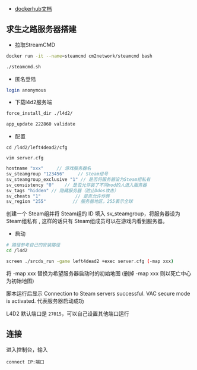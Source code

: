 <!--
 * @Description: 
 * @Version: 1.0
 * @Author: DaLao
 * @Email: dalao_li@163.com
 * @Date: 2022-01-11 09:35:26
 * @LastEditors: DaLao
 * @LastEditTime: 2022-01-11 15:03:39
-->

- [dockerhub文档](https://hub.docker.com/r/cm2network/squad/)

## 求生之路服务器搭建

- 拉取StreamCMD

```sh
docker run -it --name=steamcmd cm2network/steamcmd bash
```

```sh
./steamcmd.sh
```

- 匿名登陆

```sh
login anonymous
```

- 下载l4d2服务端

```sh
force_install_dir ./l4d2/
```

```sh
app_update 222860 validate
```

- 配置

```
cd /l4d2/left4dead2/cfg

vim server.cfg
```

```c
hostname "xxx"     // 游戏服务器名
sv_steamgroup "123456"     // Steam组号
sv_steamgroup_exclusive "1" // 是否将服务器设为Steam组私有
sv_consistency "0"    // 是否允许装了不同mod的人进入服务器
sv_tags "hidden" // 隐藏服务器（防止Ddos攻击）
sv_cheats "1"             // 是否允许作弊
sv_region "255"          // 服务器地区，255表示全球
```

创建一个 Steam组并将 Steam组的 ID 填入 sv\_steamgroup，将服务器设为 Steam组私有 , 这样的话只有 Steam组成员可以在游戏内看到服务器。

- 启动

```sh
# 路径参考自己的安装路径  
cd /l4d2  

screen ./srcds_run -game left4dead2 +exec server.cfg (-map xxx)
```
将 -map xxx 替换为希望服务器启动时的初始地图 (删掉 -map xxx 则以死亡中心为初始地图)

脚本运行后显示 Connection to Steam servers successful. VAC secure mode is activated. 代表服务器启动成功

L4D2 默认端口是 `27015`，可以自己设置其他端口运行


## 连接

进入控制台，输入

```
connect IP:端口
```
